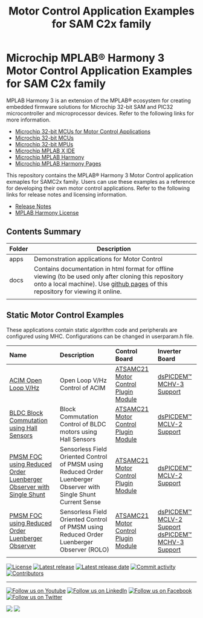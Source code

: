 ﻿---
title: Motor Control Application Examples for SAM C2x family
nav_order: 1
has_children: true
has_toc: false
---

# Microchip MPLAB® Harmony 3 Motor Control Application Examples for SAM C2x family

MPLAB Harmony 3 is an extension of the MPLAB® ecosystem for creating
embedded firmware solutions for Microchip 32-bit SAM and PIC32 microcontroller
and microprocessor devices.  Refer to the following links for more information.
 - [Microchip 32-bit MCUs for Motor Control Applications](https://www.microchip.com/design-centers/motor-control-and-drive/control-products/32-bit-solutions)
 - [Microchip 32-bit MCUs](https://www.microchip.com/design-centers/32-bit)
 - [Microchip 32-bit MPUs](https://www.microchip.com/design-centers/32-bit-mpus)
 - [Microchip MPLAB X IDE](https://www.microchip.com/mplab/mplab-x-ide)
 - [Microchip MPLAB Harmony](https://www.microchip.com/mplab/mplab-harmony)
 - [Microchip MPLAB Harmony Pages](https://microchip-mplab-harmony.github.io/)

This repository contains the MPLAB® Harmony 3 Motor Control application exmaples for SAMC2x family. Users can use these examples as a reference for
developing their own motor control applications. Refer to the following links for release
notes and licensing information.

 - [Release Notes](./release_notes.md)
 - [MPLAB Harmony License](mplab_harmony_license.md)

## Contents Summary

| Folder     | Description                                               |
|------------|-----------------------------------------------------------|
| apps       | Demonstration applications for Motor Control              |
| docs       | Contains documentation in html format for offline viewing (to be used only after cloning this repository onto a local machine). Use [github pages](https://microchip-mplab-harmony.github.io/mc_apps_sam_c2x/) of this repository for viewing it online.                   |
|||


## Static Motor Control Examples

These applications contain static algorithm code and peripherals are configured using MHC. Configurations can be changed in userparam.h file. 


| Name | Description|Control Board|Inverter Board|
|:-----|:-----------|:------------|:-------------|
| [ACIM Open Loop V/Hz](apps/acim_vhz_pic32_cm_mc/readme.md) | Open Loop V/Hz Control of ACIM |[ATSAMC21 Motor Control Plugin Module](https://www.microchip.com/DevelopmentTools/ProductDetails/PartNO/MA320206) |[dsPICDEM™ MCHV-3 Support](https://www.microchip.com/developmenttools/ProductDetails/dm330023-3)|
| [BLDC Block Commutation using Hall Sensors](apps/bldc_bc_hall_pic32_cm_mc/readme.md) | Block Commutation Control of BLDC motors using Hall Sensors |[ATSAMC21 Motor Control Plugin Module](https://www.microchip.com/DevelopmentTools/ProductDetails/PartNO/MA320206) |[dsPICDEM™ MCLV-2 Support](https://www.microchip.com/DevelopmentTools/ProductDetails/DM330021-2) |
|[PMSM FOC using Reduced Order Luenberger Observer with Single Shunt](apps/pmsm_foc_rolo_1shunt)| Sensorless Field Oriented Control of PMSM using Reduced Order Luenberger Observer with Single Shunt Current Sense | [ATSAMC21 Motor Control Plugin Module](https://www.microchip.com/DevelopmentTools/ProductDetails/PartNO/MA320206)|[dsPICDEM™ MCLV-2 Support](https://www.microchip.com/DevelopmentTools/ProductDetails/DM330021-2)|
|[PMSM FOC using Reduced Order Luenberger Observer](apps/pmsm_foc_rolo_pic32_cm_mc/readme.md)| Sensorless Field Oriented Control of PMSM using Reduced Order Luenberger Observer (ROLO) | [ATSAMC21 Motor Control Plugin Module](https://www.microchip.com/DevelopmentTools/ProductDetails/PartNO/MA320206)| [dsPICDEM™ MCLV-2 Support](https://www.microchip.com/DevelopmentTools/ProductDetails/DM330021-2) <br  />[dsPICDEM™ MCHV-3 Support](https://www.microchip.com/developmenttools/ProductDetails/dm330023-3) |
|||||


[![License](https://img.shields.io/badge/license-Harmony%20license-orange.svg)](https://github.com/Microchip-MPLAB-Harmony/mc/blob/master/mplab_harmony_license.md)
[![Latest release](https://img.shields.io/github/release/Microchip-MPLAB-Harmony/mc_apps_sam_c2x.svg)](https://github.com/Microchip-MPLAB-Harmony/mc/releases/latest)
[![Latest release date](https://img.shields.io/github/release-date/Microchip-MPLAB-Harmony/mc_apps_sam_c2x.svg)](https://github.com/Microchip-MPLAB-Harmony/mc/releases/latest)
[![Commit activity](https://img.shields.io/github/commit-activity/y/Microchip-MPLAB-Harmony/mc_apps_sam_c2x.svg)](https://github.com/Microchip-MPLAB-Harmony/mc/graphs/commit-activity)
[![Contributors](https://img.shields.io/github/contributors-anon/Microchip-MPLAB-Harmony/mc_apps_sam_c2x.svg)]()
____

[![Follow us on Youtube](https://img.shields.io/badge/Youtube-Follow%20us%20on%20Youtube-red.svg)](https://www.youtube.com/user/MicrochipTechnology)
[![Follow us on LinkedIn](https://img.shields.io/badge/LinkedIn-Follow%20us%20on%20LinkedIn-blue.svg)](https://www.linkedin.com/company/microchip-technology)
[![Follow us on Facebook](https://img.shields.io/badge/Facebook-Follow%20us%20on%20Facebook-blue.svg)](https://www.facebook.com/microchiptechnology/)
[![Follow us on Twitter](https://img.shields.io/twitter/follow/MicrochipTech.svg?style=social)](https://twitter.com/MicrochipTech)

[![](https://img.shields.io/github/stars/Microchip-MPLAB-Harmony/mc_apps_sam_c2x.svg?style=social)]()
[![](https://img.shields.io/github/watchers/Microchip-MPLAB-Harmony/mc_apps_sam_c2x.svg?style=social)]()
